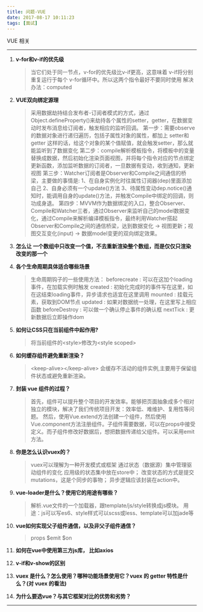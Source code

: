 ```yaml
---
title: 问题-VUE
date: 2017-08-17 10:11:23
tags: [面试]
---
```


VUE 相关

<!-- more -->



---

1.  **v-for和v-if的优先级**

    > 当它们处于同一节点，v-for的优先级比v-if更高，这意味着 v-if将分别重复运行于每个 v-for循环中。所以这两个指令最好不要同时使用
    > 解决办法：computed


1. **VUE双向绑定源理**
    >采用数据劫持结合发布者-订阅者模式的方式，通过Object.defineProperty()来劫持各个属性的setter，getter，在数据变动时发布消息给订阅者，触发相应的监听回调。
    第一步：需要observe的数据对象进行递归遍历，包括子属性对象的属性，都加上 setter和getter
    这样的话，给这个对象的某个值赋值，就会触发setter，那么就能监听到了数据变化
    第二步：compile解析模板指令，将模板中的变量替换成数据，然后初始化渲染页面视图，并将每个指令对应的节点绑定更新函数，添加监听数据的订阅者，一旦数据有变动，收到通知，更新视图
    第三步：Watcher订阅者是Observer和Compile之间通信的桥梁，主要做的事情是:
        1、在自身实例化时往属性订阅器(dep)里面添加自己
        2、自身必须有一个update()方法
        3、待属性变动dep.notice()通知时，能调用自身的update()方法，并触发Compile中绑定的回调，则功成身退。
    第四步：MVVM作为数据绑定的入口，整合Observer、Compile和Watcher三者，通过Observer来监听自己的model数据变化，通过Compile来解析编译模板指令，最终利用Watcher搭起Observer和Compile之间的通信桥梁，达到数据变化 -> 视图更新；视图交互变化(input) -> 数据model变更的双向绑定效果。
        
1. **怎么让 一个数组中只改变一个值，不去重新渲染整个数组，而是仅仅只渲染 改变的那一个**
    >

1. **各个生命周期具体适合哪些场景**
    >生命周期钩子的一些使用方法：
    beforecreate : 可以在这加个loading事件，在加载实例时触发
    created : 初始化完成时的事件写在这里，如在这结束loading事件，异步请求也适宜在这里调用
    mounted : 挂载元素，获取到DOM节点
    updated : 如果对数据统一处理，在这里写上相应函数
    beforeDestroy : 可以做一个确认停止事件的确认框
    nextTick : 更新数据后立即操作dom

1. **如何让CSS只在当前组件中起作用?**
    >将当前组件的&lt;style&gt;修改为&lt;style scoped&gt;

1. **如何缓存组件避免重新渲染？**
    >&lt;keep-alive&gt;&lt;/keep-alive&gt; 会缓存不活动的组件实例,主要用于保留组件状态或避免重新渲染。

1. **封装 vue 组件的过程？**
    >首先，组件可以提升整个项目的开发效率。能够把页面抽象成多个相对独立的模块，解决了我们传统项目开发：效率低、难维护、复用性等问题。
    然后，使用Vue.extend方法创建一个组件，然后使用Vue.component方法注册组件。子组件需要数据，可以在props中接受定义。而子组件修改好数据后，想把数据传递给父组件。可以采用emit方法。

1. **你是怎么认识vuex的？**
    >vuex可以理解为一种开发模式或框架
    通过状态（数据源）集中管理驱动组件的变化
    应用级的状态集中放在store中； 改变状态的方式是提交mutations，这是个同步的事物； 异步逻辑应该封装在action中。

1. **vue-loader是什么？使用它的用途有哪些？**
    >解析.vue文件的一个加载器，跟template/js/style转换成js模块。
    用途：js可以写es6、style样式可以scss或less、template可以加jade等

1. **vue如何实现父子组件通信，以及非父子组件通信？**
    >props
    $emit
    $on

1. **如何在vue中使用第三方js库， 比如axios**
    >

1. **v-if和v-show的区别**
    >

1. **vuex 是什么？怎么使用？哪种功能场景使用它？vuex 的 getter 特性是什么？(对 vuex 的看法)**
    >
    
1. **为什么要选vue？与其它框架对比的优势和劣势？**
    >

---